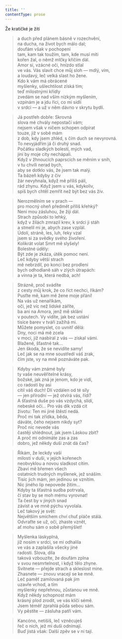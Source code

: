 ```yaml
---
title: ''
contentType: prose
---
```


Že kratičké je žití

> a duch před plánem básně v rozechvění,  
> na ducha, na život bych málo dal;  
> doufám však v pochopení  
> tam, kam tak toužím, tam, kde musí míti  
> kořen žal, o němž mlčky křičím dál.  
> Amor si, vzácné oči, hnízdo stlal  
> ve vás. Vás slavit chce můj sloh — mdlý, vím,  
> a loudavý, leč velká slast ho žene.  
> Kdo k vám má obrácené  
> myšlenky, ušlechtilost získá tím;  
> teď milostnými křídly  
> zvedám se nad vším nízkým myšlením,  
> vzpínám je a jdu říci, co mi sídlí  
> v srdci — a už v něm dávno v skrytu bydlí.

> Já postřeh dobře: Skrovná  
> slova mé chvály nepostačí vám;  
> nejsem však v ničem schopen odpírat  
> touze, již v sobě mám  
> z dob, kdy jsem zhléd, s čím duch se nevyrovná.  
> To nevyjádřím já či druhý snad.  
> Počátku sladkých bolestí, mých vad,  
> jiní by moje city nechápali.  
> Když v žhnoucích paprscích se měním v sníh,  
> v tu chvíli nerad bych,  
> aby se dotklo vás, že jsem tak malý.  
> Ta bázeň kdyby z čiv  
> žár nevyhnala, když mě příliš pálí,  
> rád zhynu. Když jsem u vás, kdykoliv,  
> spíš bych chtěl zemřít než být bez vás živ.

> Nerozmělním se v prach —  
> pro mocný oheň předmět příliš křehký?  
> Není mou zásluhou, že žiji dál.  
> Strach způsobí to lehký,  
> když v žilách zmrazil krev, k srdci ji stáh  
> a stmelil mi je, abych zase vzplál.  
> Údolí, stráně, les, luh, řeky vzal  
> jsem si za svědky svého živoření.  
> Kolikrát volat Smrt mě slyšely!  
> Bolestné úděly:  
> Být zde je zkáza, útěk pomoc není.  
> Leč kdyby větší strach  
> mě nebrzdil, po konci bez prodlení  
> bych odhodlaně sáh v zlých útrapách:  
> a vinna je ta, která nedbá, ach!

> Strázně, proč svádíte  
> z cesty můj krok, že co říct nechci, říkám?  
> Pusťte mě, kam mě žene moje přání!  
> Na vás už nenaříkám,  
> oči, jež víc než lidské záříte,  
> ba ani na Amora, jenž mě sklání  
> v poutech. Vy vidíte, jak bez ustání  
> tisíce barev v tváři zažíhá mi.  
> Můžete pomyslet, co uvnitř dělá:  
> Dny, noci má mě zcela  
> v moci, již nasbíral z vás — získal vámi.  
> Blažené, šťastné tak…  
> Jen škoda, že se nevidíte samy!  
> Leč jak se na mne soustředí váš zrak,  
> čím jste, vy na mně poznáváte pak.

> Kdyby vám známé byly  
> ty vaše neuvěřitelné krásy,  
> božské, jak zná je jenom, kdo je vidí,  
> co radosti by asi  
> cítil váš duch! Dlí vzdálen od té síly  
> — jen přírodní — jež otvírá vás, řídí?  
> A šťastná duše po vás vzdychá, slídí,  
> nebeské oči… Pro vás dík vzdá cit  
> životu: Ten mi jiné štěstí nedá.  
> Proč mi tak zřídka, běda,  
> dáváte, čeho nejsem nikdy syt?  
> Proč nic nevede vás  
> častěji shlédnout, jak jsem Láskou zbit?  
> A proč mi odnímáte zas a zas  
> dobro, jež někdy duši znát dá čas?

> Říkám, že leckdy vaší  
> milostí v duši, v jejích kořenech  
> neobvyklou a novou sladkost cítím.  
> Zbaví mě břemen všech  
> ostatních trudných myšlenek, jež snáším.  
> Tisíc jich mám, jen jedinou se vznítím.  
> Nic jiného líp nepovede žitím…  
> Kdyby ta šťastná sudba potrvala,  
> čí stav by se moh mému vyrovnat!  
> Ta čest by v jiných snad  
> závist a ve mně pýchu vyvolala.  
> Leč takový je svět:  
> Největším smíchem chví chuť pláče stálá.  
> Odvraťte se už, oči, zhaste vznět,  
> ať mohu sám o sobě přemýšlet!

> Myšlenka láskyplná,  
> již nosím v srdci, se mi odhalila  
> ve vás a zaplašila všecky jiné  
> radosti. Slova, díla  
> taková vzbouzíte, že doufám zplna  
> v svou nesmrtelnost, i když tělo zhyne.  
> Svitnete — přejde strach a skleslost mine.  
> Zhasnete — znovu vracejí se ke mně.  
> Leč paměť zamilovaná pak jim  
> uzavře vchod, a tím  
> myšlenky nepřehnou, zůstanou ve mně.  
> Když někdy schopnost mám  
> krásný plod zrodit, ve vás klíčí sémě.  
> Jsem téměř zprahlá půda sebou sám.  
> Vy pěstíte — zásluha patří vám.

> Kancóno, netišíš, leč vzněcuješ  
> řeč o nich, jež mi duši odnímají.  
> Buď jistá však: Další zpěv se v ní tají.
